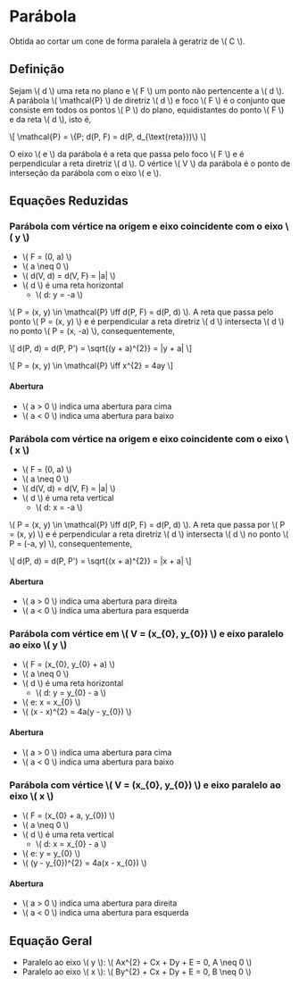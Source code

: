 # Parábola

Obtida ao cortar um cone de forma paralela à geratriz de \\( C \\).

## Definição

Sejam \\( d \\) uma reta no plano e \\( F \\) um ponto não pertencente a \\( d \\). A parábola \\( \mathcal{P} \\) de diretriz \\( d \\) e foco \\( F \\) é o conjunto que consiste em todos os pontos \\( P \\) do plano, equidistantes do ponto \\( F \\) e da reta \\( d \\), isto é,

\\[
\mathcal{P} = \\{P; d(P, F) = d(P, d_{\text{reta}})\\}
\\]

O eixo \\( e \\) da parábola é a reta que passa pelo foco \\( F \\) e é perpendicular a reta diretriz \\( d \\). O vértice \\( V \\) da parábola é o ponto de interseção da parábola com o eixo \\( e \\).

## Equações Reduzidas

### Parábola com vértice na origem e eixo coincidente com o eixo \\( y \\)

- \\( F = (0, a) \\)
- \\( a \neq 0 \\)
- \\( d(V, d) = d(V, F) = |a| \\)
- \\( d \\) é uma reta horizontal
  - \\( d: y = -a \\)

\\( P = (x, y) \in \mathcal{P} \iff d(P, F) = d(P, d) \\). A reta que passa pelo ponto \\( P = (x, y) \\) e é perpendicular a reta diretriz \\( d \\) intersecta \\( d \\) no ponto \\( P = (x, -a) \\), consequentemente,

\\[
d(P, d) = d(P, P') = \sqrt{(y + a)^{2}} = |y + a|
\\]

\\[
P = (x, y) \in \mathcal{P} \iff x^{2} = 4ay
\\]

#### Abertura

- \\( a > 0 \\) indica uma abertura para cima
- \\( a < 0 \\) indica uma abertura para baixo

### Parábola com vértice na origem e eixo coincidente com o eixo \\( x \\)

- \\( F = (0, a) \\)
- \\( a \neq 0 \\)
- \\( d(V, d) = d(V, F) = |a| \\)
- \\( d \\) é uma reta vertical
  - \\( d: x = -a \\)

\\( P = (x, y) \in \mathcal{P} \iff d(P, F) = d(P, d) \\). A reta que passa por \\( P = (x, y) \\) e é perpendicular a reta diretriz \\( d \\) intersecta \\( d \\) no ponto \\( P = (-a, y) \\), consequentemente,

\\[
d(P, d) = d(P, P') = \sqrt{(x + a)^{2}} = |x + a|
\\]

#### Abertura

- \\( a > 0 \\) indica uma abertura para direita
- \\( a < 0 \\) indica uma abertura para esquerda

### Parábola com vértice em \\( V = (x_{0}, y_{0}) \\) e eixo paralelo ao eixo \\( y \\)

- \\( F = (x_{0}, y_{0} + a) \\)
- \\( a \neq 0 \\)
- \\( d \\) é uma reta horizontal
  - \\( d: y = y_{0} - a \\)
- \\( e: x = x_{0} \\)
- \\( (x - x)^{2} = 4a(y - y_{0}) \\)

#### Abertura

- \\( a > 0 \\) indica uma abertura para cima
- \\( a < 0 \\) indica uma abertura para baixo

### Parábola com vértice \\( V = (x_{0}, y_{0}) \\) e eixo paralelo ao eixo \\( x \\)

- \\( F = (x_{0} + a, y_{0}) \\)
- \\( a \neq 0 \\)
- \\( d \\) é uma reta vertical
  - \\( d: x = x_{0} - a \\)
- \\( e: y = y_{0} \\)
- \\( (y - y_{0})^{2} = 4a(x - x_{0}) \\)

#### Abertura

- \\( a > 0 \\) indica uma abertura para direita
- \\( a < 0 \\) indica uma abertura para esquerda

## Equação Geral

- Paralelo ao eixo \\( y \\): \\( Ax^{2} + Cx + Dy + E = 0, A \neq 0 \\)
- Paralelo ao eixo \\( x \\): \\( By^{2} + Cx + Dy + E = 0, B \neq 0 \\)
